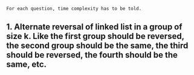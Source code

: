 ``` For each question, time complexity has to be told. ```

## 1. Alternate reversal of linked list in a group of size k. Like the first group should be reversed, the second group should be the same, the third should be reversed, the fourth should be the same, etc.


























